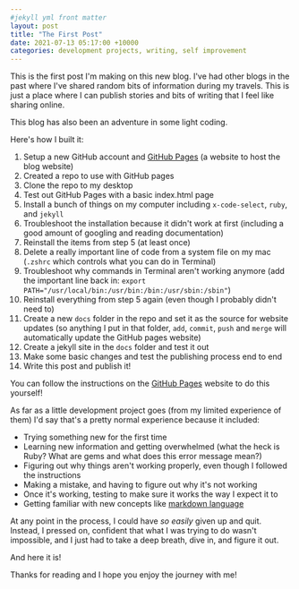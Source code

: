```yaml
---
#jekyll yml front matter
layout: post
title: "The First Post"
date: 2021-07-13 05:17:00 +10000
categories: development projects, writing, self improvement
---
```


This is the first post I'm making on this new blog. I've had other blogs in the past where I've shared random bits of information during my travels. This is just a place where I can publish stories and bits of writing that I feel like sharing online.  
  
This blog has also been an adventure in some light coding.  
  
Here's how I built it:
1. Setup a new GitHub account and [GitHub Pages](https://pages.github.com/) (a website to host the blog website)
2. Created a repo to use with GitHub pages
3. Clone the repo to my desktop
4. Test out GitHub Pages with a basic index.html page
5. Install a bunch of things on my computer including `x-code-select`, `ruby`, and `jekyll`
6. Troubleshoot the installation because it didn't work at first (including a good amount of googling and reading documentation)
7. Reinstall the items from step 5 (at least once)
8. Delete a really important line of code from a system file on my mac (`.zshrc` which controls what you can do in Terminal)
9. Troubleshoot why commands in Terminal aren't working anymore (add the important line back in: `export PATH="/usr/local/bin:/usr/bin:/bin:/usr/sbin:/sbin"`)
10. Reinstall everything from step 5 again (even though I probably didn't need to)
11. Create a new `docs` folder in the repo and set it as the source for website updates (so anything I put in that folder, `add`, `commit`, `push` and `merge` will automatically update the GitHub pages website)
12. Create a jekyll site in the `docs` folder and test it out
13. Make some basic changes and test the publishing process end to end
14. Write this post and publish it!  
  
You can follow the instructions on the [GitHub Pages](https://pages.github.com/) website to do this yourself!  
  
As far as a little development project goes (from my limited experience of them) I'd say that's a pretty normal experience because it included:  
- Trying something new for the first time
- Learning new information and getting overwhelmed (what the heck is Ruby? What are gems and what does this error message mean?)
- Figuring out why things aren't working properly, even though I followed the instructions
- Making a mistake, and having to figure out why it's not working
- Once it's working, testing to make sure it works the way I expect it to
- Getting familiar with new concepts like [markdown language](https://www.markdownguide.org/basic-syntax/)  
  
At any point in the process, I could have *so easily* given up and quit. Instead, I pressed on, confident that what I was trying to do wasn't impossible, and I just had to take a deep breath, dive in, and figure it out.  

And here it is!  
  
Thanks for reading and I hope you enjoy the journey with me!  

